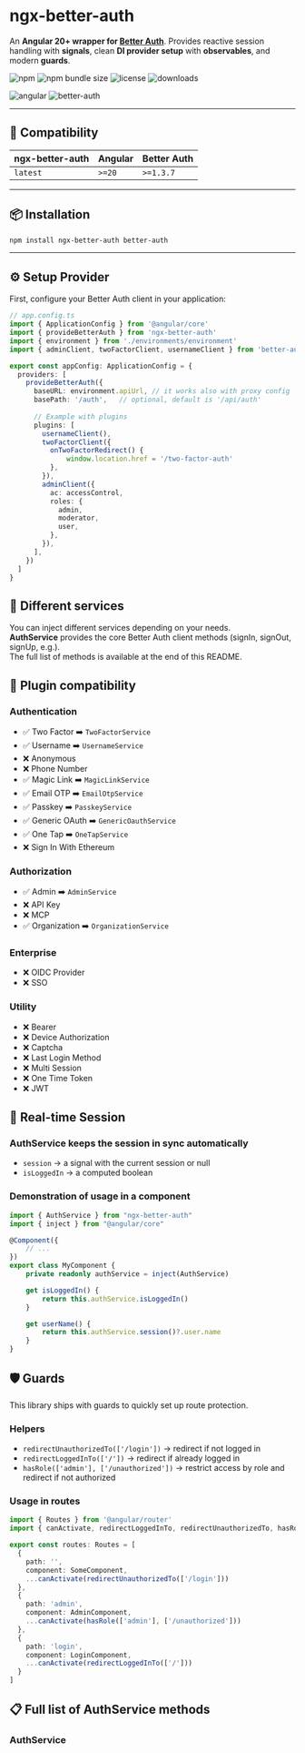 # ngx-better-auth

An **Angular 20+ wrapper for [Better Auth](https://github.com/better-auth/better-auth)**. Provides reactive session handling with **signals**, clean **DI provider setup** with **observables**, and modern **guards**.

![npm](https://img.shields.io/npm/v/ngx-better-auth)
![npm bundle size](https://img.shields.io/bundlephobia/minzip/ngx-better-auth)
![license](https://img.shields.io/npm/l/ngx-better-auth)
![downloads](https://img.shields.io/npm/dm/ngx-better-auth)

![angular](https://img.shields.io/badge/angular-20+-dd0031?logo=angular&logoColor=white)
![better-auth](https://img.shields.io/badge/better--auth-1.3.7+-blueviolet)

---

## 🚀 Compatibility

| ngx-better-auth | Angular | Better Auth |
|-----------------|---------|-------------|
| `latest`        | `>=20`  | `>=1.3.7`   |

---

## 📦 Installation

```bash
npm install ngx-better-auth better-auth
```

---

## ⚙️ Setup Provider
First, configure your Better Auth client in your application:

```ts
// app.config.ts
import { ApplicationConfig } from '@angular/core'
import { provideBetterAuth } from 'ngx-better-auth'
import { environment } from './environments/environment'
import { adminClient, twoFactorClient, usernameClient } from 'better-auth/client/plugins'

export const appConfig: ApplicationConfig = {
  providers: [
    provideBetterAuth({
      baseURL: environment.apiUrl, // it works also with proxy config
      basePath: '/auth',   // optional, default is '/api/auth'
        
      // Example with plugins
      plugins: [
        usernameClient(),
        twoFactorClient({
          onTwoFactorRedirect() {
              window.location.href = '/two-factor-auth'
          },
        }),
        adminClient({
          ac: accessControl,
          roles: {
            admin,
            moderator,
            user,
          },
        }),
      ],
    })
  ]
}
```

## 🧩 Different services

You can inject different services depending on your needs.  
**AuthService** provides the core Better Auth client methods (signIn, signOut, signUp, e.g.).  
The full list of methods  is available at the end of this README.

## 🔌 Plugin compatibility

### Authentication
- ✅ Two Factor ➡️ `TwoFactorService`
- ✅ Username ➡️ `UsernameService`
- ❌ Anonymous
- ❌ Phone Number
- ✅ Magic Link ➡️ `MagicLinkService`
- ✅ Email OTP ➡️ `EmailOtpService`
- ✅ Passkey ➡️ `PasskeyService`
- ✅ Generic OAuth ➡️ `GenericOauthService`
- ✅ One Tap ➡️ `OneTapService`
- ❌ Sign In With Ethereum

### Authorization
- ✅ Admin ➡️ `AdminService`
- ❌ API Key
- ❌ MCP
- ✅ Organization ➡️ `OrganizationService`

### Enterprise

- ❌ OIDC Provider
- ❌ SSO

### Utility

- ❌ Bearer
- ❌ Device Authorization
- ❌ Captcha
- ❌ Last Login Method
- ❌ Multi Session
- ❌ One Time Token
- ❌ JWT

## 🔄 Real-time Session

### AuthService keeps the session in sync automatically
- `session` → a signal with the current session or null
- `isLoggedIn` → a computed boolean

### Demonstration of usage in a component
```ts
import { AuthService } from "ngx-better-auth"
import { inject } from "@angular/core"

@Component({
    // ...
})
export class MyComponent {
    private readonly authService = inject(AuthService)

    get isLoggedIn() {
        return this.authService.isLoggedIn()
    }

    get userName() {
        return this.authService.session()?.user.name
    }
}
```

## 🛡️ Guards
This library ships with guards to quickly set up route protection.

### Helpers
- `redirectUnauthorizedTo(['/login'])` → redirect if not logged in
- `redirectLoggedInTo(['/'])` → redirect if already logged in 
- `hasRole(['admin'], ['/unauthorized'])` → restrict access by role and redirect if not authorized

### Usage in routes
```ts
import { Routes } from '@angular/router'
import { canActivate, redirectLoggedInTo, redirectUnauthorizedTo, hasRole } from 'ngx-better-auth'

export const routes: Routes = [
  {
    path: '',
    component: SomeComponent,
    ...canActivate(redirectUnauthorizedTo(['/login']))
  },
  {
    path: 'admin',
    component: AdminComponent,
    ...canActivate(hasRole(['admin'], ['/unauthorized']))
  },
  {
    path: 'login',
    component: LoginComponent,
    ...canActivate(redirectLoggedInTo(['/']))
  }
]
```

## 📋 Full list of AuthService methods

### AuthService
